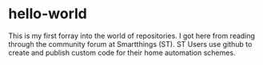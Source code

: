 # hello-world
This is my first forray into the world of repositories.
I got here from reading through the community forum at Smartthings (ST).
ST Users use github to create and publish custom code for their home automation schemes.
